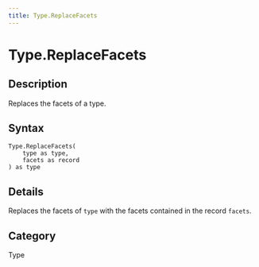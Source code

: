 ```yaml
---
title: Type.ReplaceFacets
---
```


# Type.ReplaceFacets


## Description

Replaces the facets of a type.


## Syntax

```powerquery
Type.ReplaceFacets(
    type as type,
    facets as record
) as type
```


## Details

Replaces the facets of <code>type</code> with the facets contained in the record <code>facets</code>.



## Category
Type

